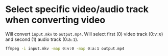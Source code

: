 # Select specific video/audio track when converting video

Will convert ```input.mkv``` to ```output.mp4```. Will select first (0) video track (0:v```:0```) and second (1) audio track (0:a```:1```).

```bash
ffmpeg -i input.mkv -map 0:v:0 -map 0:a:1 output.mp4
```
